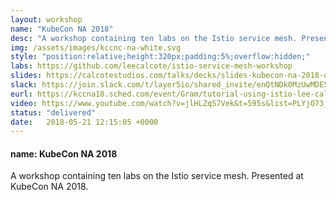 ```yaml
---
layout: workshop
name: "KubeCon NA 2018" 
desc: "A workshop containing ten labs on the Istio service mesh. Presented at KubeCon NA 2018. <p><i>Resources posted below.</i></p>"
img: /assets/images/kccnc-na-white.svg
style: "position:relative;height:320px;padding:5%;overflow:hidden;"
labs: https://github.com/leecalcote/istio-service-mesh-workshop
slides: https://calcotestudios.com/talks/decks/slides-kubecon-na-2018-using-istio-workshop.html
slack: https://join.slack.com/t/layer5io/shared_invite/enQtNDk0MzUwMDE5MDkzLTA5ODUzNjNjOTBjMGIxM2JjOGNiM2E2YTM0OTU3NzBiOTA3NjFlMWUwOTU0MjgzMzVhMDNlZDcxYjcxYmJkYjc
eurl: https://kccna18.sched.com/event/Gram/tutorial-using-istio-lee-calcote-girish-ranganathan-solarwinds?iframe=yes&w=100%&sidebar=yes&bg=no#
video: https://www.youtube.com/watch?v=jlHLZqS7Vek&t=595s&list=PLYjO73_1efChX9NuRaU7WocTbgrfvCoPE&index=2
status: "delivered"
date:   2018-05-21 12:15:05 +0000
---
```

<h4> name: KubeCon NA 2018 </h4>
A workshop containing ten labs on the Istio service mesh. Presented at KubeCon NA 2018.
